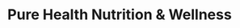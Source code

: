 ---
title: "Pure Health Nutrition & Wellness"
url: /abingdon/pure-health-nutrition-und-wellness/
shop: Nahrungsergänzung
---